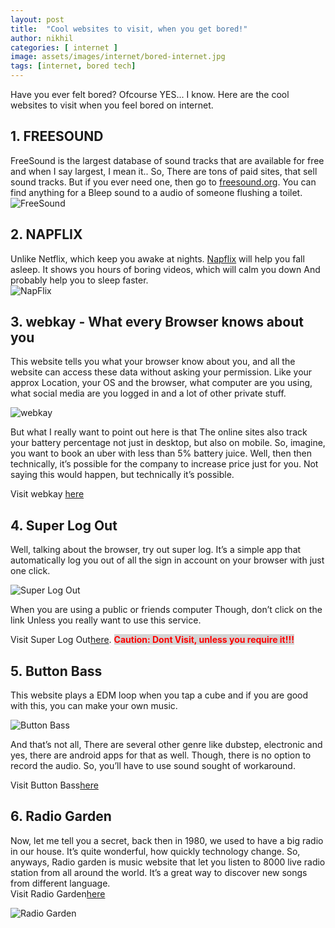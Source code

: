 ```yaml
---
layout: post
title:  "Cool websites to visit, when you get bored!"
author: nikhil
categories: [ internet ]
image: assets/images/internet/bored-internet.jpg
tags: [internet, bored tech]
---
```


Have you ever felt bored? Ofcourse YES... I know. Here are the cool websites to visit when you feel bored on internet.  
## 1. FREESOUND  
FreeSound is the largest database of sound tracks that are available for free and when I say largest, I mean it.. So, There are tons of paid sites, that sell sound tracks. But if you ever need one, then go to <a href="https://freesound.org/" target="_blank">freesound.org</a>. You can find anything for a Bleep sound to a audio of someone flushing a toilet.
<img src="{{ site.baseurl }}/assets/images/internet/freesound.jpg" alt="FreeSound" title="FreeSound">

## 2. NAPFLIX  
Unlike Netflix, which keep you awake at nights. <a href="http://napflix.tv/" target="_blank">Napflix</a> will help you fall asleep. It shows you hours of boring videos, which will calm you down And probably help you to sleep faster.  
<img src="{{ site.baseurl }}/assets/images/internet/napflix.jpg" alt="NapFlix" title="NapFlix">

## 3. webkay - What every Browser knows about you  
This website tells you what your browser know about you, and all the website can access these data without asking your permission. Like your approx Location, your OS and the browser, what computer are you using, what social media are you logged in and a lot of other private stuff.  

<img src="{{ site.baseurl }}/assets/images/internet/webkay.jpg" alt="webkay" title="webkay">

But what I really want to point out here is that The online sites also track your battery percentage not just in desktop, but also on mobile. So, imagine, you want to book an uber with less than 5% battery juice. Well, then then technically, it’s possible for the company to increase price just for you. Not saying this would happen, but technically it’s possible.  

Visit webkay <a href="http://webkay.robinlinus.com" target="_blank">here</a>

## 4. Super Log Out  
Well, talking about the browser, try out super log. It’s a simple app that automatically log you out of all the sign in account on your browser with just one click.  

<img src="{{ site.baseurl }}/assets/images/internet/superlogout.gif" alt="Super Log Out" title="Super Log Out">

When you are using a public or friends computer Though, don’t click on the link Unless you really want to use this service.  

Visit Super Log Out<a href="http://superlogout.com/" target="_blank">here</a>. <span style="color:red; background-color:#D3D3D3;font-weight:bold;">Caution: Dont Visit, unless you require it!!!</span>  
## 5. Button Bass  
This website plays a EDM loop when you tap a cube and if you are good with this, you can make your own music.  

<img src="{{ site.baseurl }}/assets/images/internet/buttonbass.jpg" alt="Button Bass" title="Button Bass">

And that’s not all, There are several other genre like dubstep, electronic and yes, there are android apps for that as well. Though, there is no option to record the audio. So, you’ll have to use sound sought of workaround.   

Visit Button Bass<a href="http://buttonbass.com/  
" target="_blank">here</a>    



## 6. Radio Garden  
Now, let me tell you a secret, back then in 1980, we used to have a big radio in our house. It’s quite wonderful, how quickly technology change. So, anyways, Radio garden is music website that let you listen to 8000 live radio station from all around the world. It’s a great way to discover new songs from different language.  
Visit Radio Garden<a href="http://radio.garden/" target="_blank">here</a>

<img src="{{ site.baseurl }}/assets/images/internet/radiogarden.jpg" alt="Radio Garden" title="Radio Garden">
